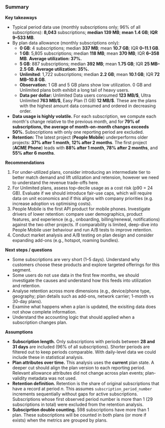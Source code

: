 ### Summary

**Key takeaways**

- Typical period data use (monthly subscriptions only; 96% of all subscriptions): **8,043** subscriptions; **median 139 MB**; **mean 1.4 GB**; **IQR 9–533 MB**.
- By plan data allowance (monthly subscriptions only):
  - **0 GB**: 4 subscriptions; median **337 MB**; mean **10.7 GB**; IQR **0–11.1 GB**.
  - **1 GB**: 5,805 subscriptions; median **118 MB**; mean **370 MB**; IQR **6–358 MB**. **Average utilization: 37%.**
  - **5 GB**: 887 subscriptions; median **392 MB**; mean **1.75 GB**; IQR **25 MB–2.5 GB**. **Average utilization: 35%.**
  - **Unlimited**: 1,722 subscriptions; median **2.2 GB**; mean **10.1 GB**; IQR **72 MB–10.8 GB**.
  - **Observation:** 1 GB and 5 GB plans show low utilization. 0 GB and Unlimited plans both exhibit a long tail of heavy users.
  - **Data per dollar:** Unlimited Data users consumed **123 MB/\$**, Ultra Unlimited **763 MB/\$**, Easy Plan (1 GB) **12 MB/\$**. These are the plans with the highest amount data consumed and ordered in decreasing order.
- **Data usage is highly volatile.** For each subscription, we compute each month's change relative to the previous month, and for **79% of subscriptions, the average of month-on-month changes exceeds 50%.** Subscriptions with only one reporting period are excluded.
- **Retention:** The latest project (**People Mobile**) underperforms older projects: **37% after 1 month**, **12% after 2 months**. The first project (**ACME Phone**) leads with **88% after 1 month**, **78% after 2 months**, and **55% after 6 months**.

**Recommendations**

1. For under-utilized plans, consider introducing an intermediate tier to better match demand and lift utilization and retension, however we need to understand the revenue trade-offs here.
2. For Unlimited plans, assess top-decile usage as a cost risk (p90 = 24 GB). Evaluate if we should introduce fair-use caps, which will require data on unit economics and if this aligns with company priorities (e.g. increase adoption vs optimising costs).
3. People Mobile is the first API product for mobile phones. Investigate drivers of lower retention: compare user demographics, product features, and experience (e.g., onboarding, billing/renewal, notifications) against the two other projects. If comparability is limited, deep-dive into People Mobile user behaviour and run A/B tests to improve retention.
4. Conduct market analysis and A/B testing on plan design and consider expanding add-ons (e.g., hotspot, roaming bundles).

**Next steps / questions**

- Some subscriptions are very short (1–5 days). Understand why customers choose these products and explore targeted offerings for this segment.
- Some users do not use data in the first few months, we should investigate the causes and understand how this feeds into utilization and retention.
- Analyse retention across more dimensions (e.g., device/phone type, geography; plan details such as add-ons, network carrier; 1-month vs 30-day plans).
- Examine what happens when a plan is updated, the exisiting data does not show complete information.
- Understand the accounting logic that should applied when a subscription changes plan.

**Assumptions**

- **Subscription length.** Only subscriptions with periods between **28 and 31 days** are included (96% of all subscriptions). Shorter periods are filtered out to keep periods comparable. With daily-level data we could include these in statistical analysis.
- **Plan attributes over time.** This analysis uses the **current** plan state. A deeper cut should align the plan version to each reporting period. Relevant allowance attributes did not change across plan events; plan-validity metadata was not used.
- **Retention definition.** Retention is the share of original subscriptions that have a record at period *n*. This assumes `subscription_period_number` increments sequentially without gaps for active subscriptions. Subscriptions whose first observed period number is more than 1 (29 subscriptions in total) were excluded from the retention analysis.
- **Subsciprtion double counting.** 598 subscriptions have more than 1 plan. These subscriptions will be counted in both plans (or more if exists) when the metrics are grouped by plans.
